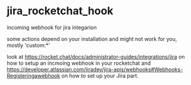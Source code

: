 # jira_rocketchat_hook

incoming webhook for jira integarion

some actions depend on your installation and might not work for you, mostly 'custom:*'

look at https://rocket.chat/docs/administrator-guides/integrations/jira on how to setup an incmoing webhook in your rocketchat
and https://developer.atlassian.com/jiradev/jira-apis/webhooks#Webhooks-Registeringawebhook on how to set up your Jira part.
